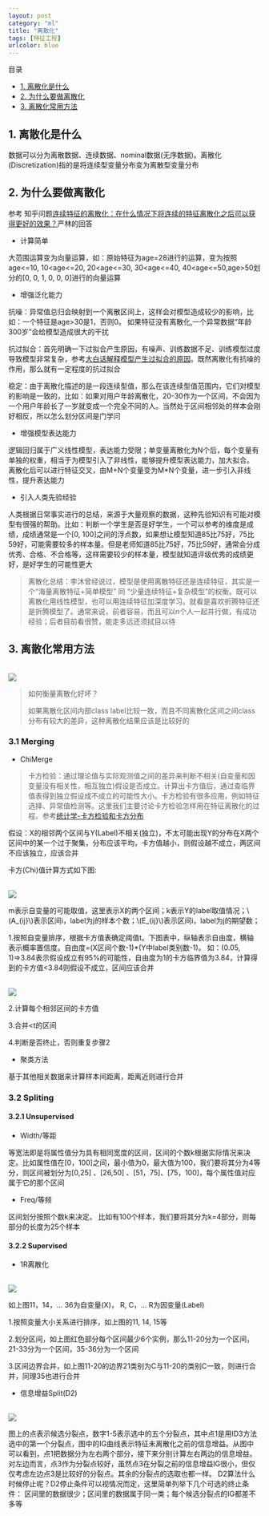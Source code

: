 ```yaml
---
layout: post
category: "ml"
title: "离散化"
tags: [特征工程]
urlcolor: blue
---
```


目录

<!-- TOC -->

- [1. 离散化是什么](#1-离散化是什么)
- [2. 为什么要做离散化](#2-为什么要做离散化)
- [3. 离散化常用方法](#3-离散化常用方法)

<!-- /TOC -->

## 1. 离散化是什么

数据可以分为离散数据、连续数据、nominal数据(无序数据)。离散化(Discretization)指的是将连续型变量分布变为离散型变量分布

## 2. 为什么要做离散化

参考 知乎问题[连续特征的离散化：在什么情况下将连续的特征离散化之后可以获得更好的效果？](https://www.zhihu.com/question/31989952)严林的回答

- 计算简单

大范围运算变为向量运算，如：原始特征为age=28进行的运算，变为按照age<=10, 10<age<=20, 20<age<=30, 30<age<=40, 40<age<=50,age>50划分的[0, 0, 1, 0, 0, 0]进行的向量运算

- 增强泛化能力

抗噪：异常值总归会映射到一个离散区间上，这样会对模型造成较少的影响，比如：一个特征是age>30是1，否则0。 如果特征没有离散化,一个异常数据“年龄300岁”会给模型造成很大的干扰

抗过拟合：首先明确一下过拟合产生原因，有噪声、训练数据不足、训练模型过度导致模型非常复杂，参考[大白话解释模型产生过拟合的原因](https://zhuanlan.zhihu.com/p/26122044)。既然离散化有抗噪的作用，那么就有一定程度的抗过拟合

稳定：由于离散化描述的是一段连续型值，那么在该连续型值范围内，它们对模型的影响是一致的，比如：如果对用户年龄离散化，20-30作为一个区间，不会因为一个用户年龄长了一岁就变成一个完全不同的人。当然处于区间相邻处的样本会刚好相反，所以怎么划分区间是门学问

- 增强模型表达能力

逻辑回归属于广义线性模型，表达能力受限；单变量离散化为N个后，每个变量有单独的权重，相当于为模型引入了非线性，能够提升模型表达能力，加大拟合。 离散化后可以进行特征交叉，由M+N个变量变为M*N个变量，进一步引入非线性，提升表达能力

- 引入人类先验经验

人类根据日常事实进行的总结，来源于大量观察的数据，这种先验知识有可能对模型有很强的帮助。比如：判断一个学生是否是好学生，一个可以参考的维度是成绩，成绩通常是一个[0, 100]之间的浮点数，如果想让模型知道85比75好，75比59好，可能需要较多的样本量。但是老师知道85比75好，75比59好，通常会分成优秀、合格、不合格等，这样需要较少的样本量，模型就知道评级优秀的成绩更好，是好学生的可能性更大

> 离散化总结：李沐曾经说过，模型是使用离散特征还是连续特征，其实是一个“海量离散特征+简单模型” 同 “少量连续特征+复杂模型”的权衡。既可以离散化用线性模型，也可以用连续特征加深度学习。就看是喜欢折腾特征还是折腾模型了。通常来说，前者容易，而且可以n个人一起并行做，有成功经验；后者目前看很赞，能走多远还须拭目以待

## 3. 离散化常用方法

<html>
<br/>
<img src='/assets/discretization_method.png' style='max-height:264px;max-width:712px'/>
<br/>
</html>

> 如何衡量离散化好坏？
> 
> 如果离散化区间内部class label比较一致，而且不同离散化区间之间class分布有较大的差异，这种离散化结果应该是比较好的 

### 3.1 Merging

- ChiMerge

> 卡方检验：通过理论值与实际观测值之间的差异来判断不相关(自变量和因变量没有相关性，相互独立)假设是否成立。计算出卡方值后，通过查临界值表得到独立假设成不成立的可能性大小。卡方检验有很多应用，例如特征选择、异常值检测等。这里我们主要讨论卡方检验怎样用在特征离散化的过程。参考[统计学-卡方检验和卡方分布](https://blog.csdn.net/banbuduoyujian/article/details/53957653)

假设：X的相邻两个区间与Y(Label)不相关(独立)，不太可能出现Y的分布在X两个区间中的某一个过于聚集，分布应该平均，卡方值越小，则假设越不成立，两区间不应该独立，应该合并

卡方(Chi)值计算方式如下图:

<html>
<br/>
<img src='/assets/disc_chi.png' style='max-height:460px;max-width:712px'/>
<br/>
</html>

m表示自变量的可能取值，这里表示X的两个区间；k表示Y的label取值情况；\\(A_{ij}\\)表示区间i，label为j的样本个数；\\(E_{ij}\\)表示区间i，label为j的期望数；

1.按照自变量排序，根据卡方值表确定阈值t。下图表中，纵轴表示自由度，横轴表示概率置信度。自由度=(X区间个数-1)*(Y中label类别数-1)。 如：(0.05, 1)=>3.84表示假设成立有95%的可能性，自由度为1的卡方临界值为3.84，计算得到的卡方值<3.84则假设不成立，区间应该合并

<html>
<br/>
<img src='/assets/chi_tb.png' style='max-height:342px;max-width:500px'/>
<br/>
</html>

2.计算每个相邻区间的卡方值

3.合并<t的区间

4.判断是否终止，否则重复步骤2

- 聚类方法

基于其他相关数据来计算样本间距离，距离近则进行合并

### 3.2 Spliting

#### 3.2.1 Unsupervised

- Width/等距

等宽法即是将属性值分为具有相同宽度的区间，区间的个数k根据实际情况来决定。比如属性值在[0，100]之间，最小值为0，最大值为100，我们要将其分为4等分，则区间被划分为[0,25] 、[26,50] 、[51，75]、[75，100]，每个属性值对应属于它的那个区间

- Freq/等频

区间划分按照个数k来决定。 比如有100个样本，我们要将其分为k=4部分，则每部分的长度为25个样本

#### 3.2.2 Supervised

- 1R离散化

<html>
<br/>
<img src='/assets/discret_1r.png' style='max-height:132px;max-width:712px'/>
<br/>
</html>

如上图11，14，... 36为自变量(X)， R, C，... R为因变量(Label)

1.按照变量大小关系进行排序，如上图的11, 14, 15等

2.划分区间，如上图红色部分每个区间最少6个实例，那么11-20分为一个区间，21-33分为一个区间，35-36分为一个区间

3.区间边界合并，如上图11-20的边界21类别为C与11-20的类别C一致，则进行合并，同理35也进行合并

- 信息增益Split(D2)

<html>
<br/>
<img src='/assets/discret_ig_d2.png' style='max-height:200px;max-width:712px'/>
<br/>
</html>

图上的点表示候选分裂点，数字1-5表示选中的五个分裂点，其中点1是用ID3方法选中的第一个分裂点，图中的IG曲线表示特征未离散化之前的信息增益。从图中可以看到，点1把数据分为左右两个部分，接下来分别计算左右两边的信息增益。对左边而言，点3作为分裂点较好，虽然点3在分裂之前的信息增益IG很小，但仅仅考虑左边点3是比较好的分裂点。其余的分裂点的选取也都一样。 
D2算法什么时候停止呢？D2停止条件可以视情况而定，这里简单列举下几个可选的终止条件： 区间里的数据很少；区间里的数据属于同一类；每个候选分裂点的IG都差不多等